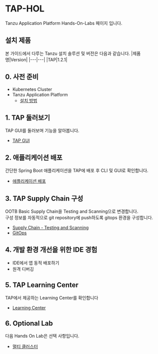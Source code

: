 # TAP-HOL
Tanzu Application Platform Hands-On-Labs 페이지 입니다.

## 설치 제품
본 가이드에서 다루는 Tanzu 설치 솔루션 및 버전은 다음과 같습니다.
|제품명|Version|
|---|---|
|TAP|1.2.1|

## 0. 사전 준비
- Kubernetes Cluster
- Tanzu Application Platform
  - [설치 방법](https://github.com/tanzukorea/tanzu-install)

## 1. TAP 둘러보기
TAP GUI를 둘러보며 기능을 알아봅니다.
- [TAP GUI](./tap/gui.md)

## 2. 애플리케이션 배포
간단한 Spring Boot 애플리케이션을 TAP에 배포 후 CLI 및 GUI로 확인합니다.
- [애플리케이션 배포](./tap/app-deploy.md)

## 3. TAP Supply Chain 구성
OOTB Basic Supply Chain을 Testing and Scanning으로 변경합니다.    
구성 정보를 자동적으로 git repository에 push하도록 gitops 환경을 구성합니다.
- [Supply Chain - Testing and Scanning](./tap/ootb-testing-and-scanning.md)
- [GitOps](./tap/gitops.md)

## 4. 개발 환경 개선을 위한 IDE 경험
- IDE에서 앱 동적 배포하기
- 원격 디버깅

## 5. TAP Learning Center
TAP에서 제공하는 Learning Center를 확인합니다
- [Learning Center](./tap/learning-center.md)

## 6. Optional Lab
다음 Hands On Lab은 선택 사항입니다.
- [멀티 클러스터](./tap/multi-cluster.md)


